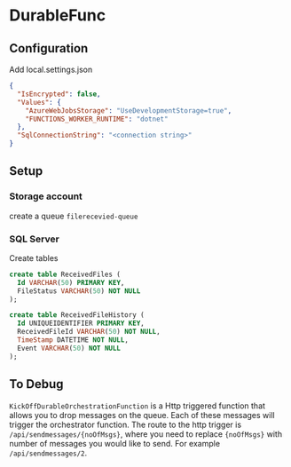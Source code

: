 # DurableFunc

## Configuration
Add local.settings.json 
``` json
{
  "IsEncrypted": false,
  "Values": {
    "AzureWebJobsStorage": "UseDevelopmentStorage=true",
    "FUNCTIONS_WORKER_RUNTIME": "dotnet"
  },
  "SqlConnectionString": "<connection string>"
}
```

## Setup
### Storage account
create a queue `filerecevied-queue`

### SQL Server
Create tables
``` sql
create table ReceivedFiles (
  Id VARCHAR(50) PRIMARY KEY,
  FileStatus VARCHAR(50) NOT NULL
);

create table ReceivedFileHistory (
  Id UNIQUEIDENTIFIER PRIMARY KEY,
  ReceivedFileId VARCHAR(50) NOT NULL,
  TimeStamp DATETIME NOT NULL,
  Event VARCHAR(50) NOT NULL
);
```

## To Debug

`KickOffDurableOrchestrationFunction` is a Http triggered function that allows you to drop messages on the queue. Each of these messages will trigger the orchestrator function. 
The route to the http trigger is `/api/sendmessages/{noOfMsgs}`, where you need to replace `{noOfMsgs}` with number of messages you would like to send. For example `/api/sendmessages/2`. 
